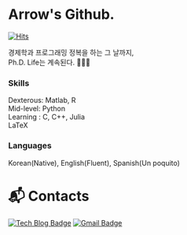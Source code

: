 # Arrow's Github.

[![Hits](https://hits.seeyoufarm.com/api/count/incr/badge.svg?url=https%3A%2F%2Fgithub.com%2Farrow-economist&count_bg=%2388B7E1&title_bg=%23555555&icon=&icon_color=%23E7E7E7&title=hits&edge_flat=true)](https://hits.seeyoufarm.com)

경제학과 프로그래밍 정복을 하는 그 날까지,  
Ph.D. Life는 계속된다. 👨🏼‍💻

### Skills
Dexterous: Matlab, R  
Mid-level: Python  
Learning : C, C++, Julia  
LaTeX  

### Languages
Korean(Native), English(Fluent), Spanish(Un poquito)

# :mailbox_with_mail: Contacts
[![Tech Blog Badge](http://img.shields.io/badge/-Tech%20blog-black?style=flat-square&logo=github&link=https://kennetharrow.tistory.com/)](https://arrow-economist.github.io)
[![Gmail Badge](https://img.shields.io/badge/Gmail-d14836?style=flat-square&logo=Gmail&logoColor=white&link=mailto:arrow.economist@gmail.com)](mailto:arrow.economist@gmail.com)

<!--
**arrow-economist/arrow-economist** is a ✨ _special_ ✨ repository because its `README.md` (this file) appears on your GitHub profile.

Here are some ideas to get you started:

- 🔭 I’m currently working on ...
- 🌱 I’m currently learning ...
- 👯 I’m looking to collaborate on ...
- 🤔 I’m looking for help with ...
- 💬 Ask me about ...
- 📫 How to reach me: ...
- 😄 Pronouns: ...
- ⚡ Fun fact: ...
-->
